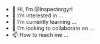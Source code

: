 - 👋 Hi, I’m @Inspectorgyrl
- 👀 I’m interested in ...
- 🌱 I’m currently learning ...
- 💞️ I’m looking to collaborate on ...
- 📫 How to reach me ...

<!---
Inspectorgyrl/Inspectorgyrl is a ✨ special ✨ repository because its `README.md` (this file) appears on your GitHub profile.
You can click the Preview link to take a look at your changes.
--->
